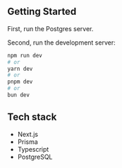 

## Getting Started

First, run the Postgres server.

Second, run the development server:

```bash
npm run dev
# or
yarn dev
# or
pnpm dev
# or
bun dev
```

## Tech stack

- Next.js
- Prisma
- Typescript
- PostgreSQL
